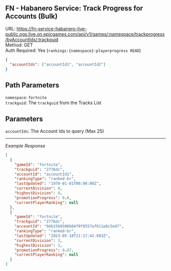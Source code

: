 ## FN - Habanero Service: Track Progress for Accounts (Bulk)

URL: https://fn-service-habanero-live-public.ogs.live.on.epicgames.com/api/v1/games/:namespace/trackprogress/byAccountIds/:trackguid \
Method: GET \
Auth Required: Yes (`rankings:{namespace}:playerprogress READ`)

```json
{
  "accountIds": ["accountId1", "accountId2"]
}
```

## Path Parameters

`namespace`: `fortnite` <br/>
`trackguid`: The `trackguid` from the Tracks List

## Parameters

`accountIds`: The Account Ids to query (Max 25)

---

_Example Response_

```json
[
  {
    "gameId": "fortnite",
    "trackguid": "2776dc",
    "accountId": "accountId1",
    "rankingType": "ranked-br",
    "lastUpdated": "1970-01-01T00:00:00Z",
    "currentDivision": 0,
    "highestDivision": 0,
    "promotionProgress": 0.0,
    "currentPlayerRanking": null
  },
  {
    "gameId": "fortnite",
    "trackguid": "2776dc",
    "accountId": "94b1569506b04f9f8557af611e8c5e47",
    "rankingType": "ranked-br",
    "lastUpdated": "2023-05-18T21:17:42.603Z",
    "currentDivision": 2,
    "highestDivision": 3,
    "promotionProgress": 0.87,
    "currentPlayerRanking": null
  }
]
```
